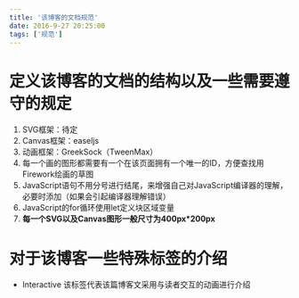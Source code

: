 ```yaml
---
title: '该博客的文档规范'
date: 2016-9-27 20:25:00
tags: ['规范']
---
```


# 定义该博客的文档的结构以及一些需要遵守的规定

1. SVG框架：待定
2. Canvas框架：easeljs
3. 动画框架：GreekSock（TweenMax）
4. 每一个画的图形都需要有一个在该页面拥有一个唯一的ID，方便查找用Firework绘画的草图
5. JavaScript语句不用分号进行结尾，来增强自己对JavaScript编译器的理解，必要时添加（如果会引起编译器理解错误）
6. JavaScript的for循环使用let定义块区域变量
7. **每一个SVG以及Canvas图形一般尺寸为400px*200px**

# 对于该博客一些特殊标签的介绍

* Interactive 该标签代表该篇博客文采用与读者交互的动画进行介绍
